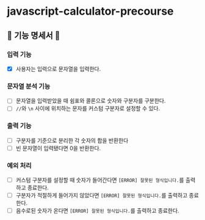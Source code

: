 # javascript-calculator-precourse

## 🎯 기능 명세서 🎯

### 입력 기능

- [x] 사용자는 입력으로 문자열을 입력한다.

### 문자열 분석 기능

- [ ] 문자열을 입력받았을 때 쉼표와 콜론으로 숫자와 구분자를 구분한다.
- [ ] `//`와 `\n` 사이에 위치하는 문자를 커스텀 구분자로 설정할 수 있다.

### 출력 기능

- [ ] 구분자를 기준으로 분리한 각 숫자의 합을 반환한다
- [ ] 빈 문자열이 입력됐다면 0을 반환한다.

### 예외 처리

- [ ] 커스텀 구분자를 설정할 때 숫자가 들어간다면 `[ERROR] 잘못된 형식입니다.`를 출력하고 종료한다.
- [ ] 구분자가 적절하게 들어가지 않았다면 `[ERROR] 잘못된 형식입니다.`를 출력하고 종료한다.
- [ ] 음수로된 숫자가 온다면 `[ERROR] 잘못된 형식입니다.`를 출력하고 종료한다.
